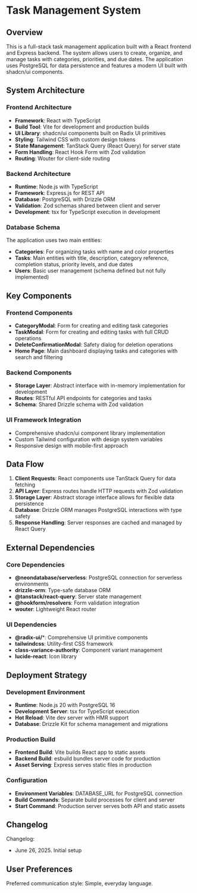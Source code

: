 # Task Management System

## Overview

This is a full-stack task management application built with a React frontend and Express backend. The system allows users to create, organize, and manage tasks with categories, priorities, and due dates. The application uses PostgreSQL for data persistence and features a modern UI built with shadcn/ui components.

## System Architecture

### Frontend Architecture
- **Framework**: React with TypeScript
- **Build Tool**: Vite for development and production builds
- **UI Library**: shadcn/ui components built on Radix UI primitives
- **Styling**: Tailwind CSS with custom design tokens
- **State Management**: TanStack Query (React Query) for server state
- **Form Handling**: React Hook Form with Zod validation
- **Routing**: Wouter for client-side routing

### Backend Architecture
- **Runtime**: Node.js with TypeScript
- **Framework**: Express.js for REST API
- **Database**: PostgreSQL with Drizzle ORM
- **Validation**: Zod schemas shared between client and server
- **Development**: tsx for TypeScript execution in development

### Database Schema
The application uses two main entities:
- **Categories**: For organizing tasks with name and color properties
- **Tasks**: Main entities with title, description, category reference, completion status, priority levels, and due dates
- **Users**: Basic user management (schema defined but not fully implemented)

## Key Components

### Frontend Components
- **CategoryModal**: Form for creating and editing task categories
- **TaskModal**: Form for creating and editing tasks with full CRUD operations
- **DeleteConfirmationModal**: Safety dialog for deletion operations
- **Home Page**: Main dashboard displaying tasks and categories with search and filtering

### Backend Components
- **Storage Layer**: Abstract interface with in-memory implementation for development
- **Routes**: RESTful API endpoints for categories and tasks
- **Schema**: Shared Drizzle schema with Zod validation

### UI Framework Integration
- Comprehensive shadcn/ui component library implementation
- Custom Tailwind configuration with design system variables
- Responsive design with mobile-first approach

## Data Flow

1. **Client Requests**: React components use TanStack Query for data fetching
2. **API Layer**: Express routes handle HTTP requests with Zod validation
3. **Storage Layer**: Abstract storage interface allows for flexible data persistence
4. **Database**: Drizzle ORM manages PostgreSQL interactions with type safety
5. **Response Handling**: Server responses are cached and managed by React Query

## External Dependencies

### Core Dependencies
- **@neondatabase/serverless**: PostgreSQL connection for serverless environments
- **drizzle-orm**: Type-safe database ORM
- **@tanstack/react-query**: Server state management
- **@hookform/resolvers**: Form validation integration
- **wouter**: Lightweight React router

### UI Dependencies
- **@radix-ui/***: Comprehensive UI primitive components
- **tailwindcss**: Utility-first CSS framework
- **class-variance-authority**: Component variant management
- **lucide-react**: Icon library

## Deployment Strategy

### Development Environment
- **Runtime**: Node.js 20 with PostgreSQL 16
- **Development Server**: tsx for TypeScript execution
- **Hot Reload**: Vite dev server with HMR support
- **Database**: Drizzle Kit for schema management and migrations

### Production Build
- **Frontend Build**: Vite builds React app to static assets
- **Backend Build**: esbuild bundles server code for production
- **Asset Serving**: Express serves static files in production

### Configuration
- **Environment Variables**: DATABASE_URL for PostgreSQL connection
- **Build Commands**: Separate build processes for client and server
- **Start Command**: Production server serves both API and static assets

## Changelog

Changelog:
- June 26, 2025. Initial setup

## User Preferences

Preferred communication style: Simple, everyday language.